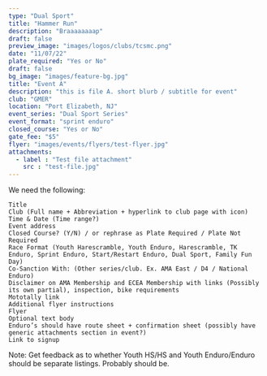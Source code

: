 ```yaml
---
type: "Dual Sport"
title: "Hammer Run"
description: "Braaaaaaaap"
draft: false
preview_image: "images/logos/clubs/tcsmc.png"
date: "11/07/22"
plate_required: "Yes or No"
draft: false
bg_image: "images/feature-bg.jpg"
title: "Event A"
description: "this is file A. short blurb / subtitle for event"
club: "GMER"
location: "Port Elizabeth, NJ"
event_series: "Dual Sport Series"
event_format: "sprint enduro"
closed_course: "Yes or No"
gate_fee: "$5"
flyer: "images/events/flyers/test-flyer.jpg"
attachments:
  - label : "Test file attachment"
    src : "test-file.jpg"
---
```


We need the following:

    Title
    Club (Full name + Abbreviation + hyperlink to club page with icon)
    Time & Date (Time range?)
    Event address
    Closed Course? (Y/N) / or rephrase as Plate Required / Plate Not Required
    Race Format (Youth Harescramble, Youth Enduro, Harescramble, TK Enduro, Sprint Enduro, Start/Restart Enduro, Dual Sport, Family Fun Day)
    Co-Sanction With: (Other series/club. Ex. AMA East / D4 / National Enduro)
    Disclaimer on AMA Membership and ECEA Membership with links (Possibly its own partial), inspection, bike requirements
    Mototally link
    Additional flyer instructions
    Flyer
    Optional text body
    Enduro’s should have route sheet + confirmation sheet (possibly have generic attachments section in event?)
    Link to signup

Note: Get feedback as to whether Youth HS/HS and Youth Enduro/Enduro should be separate listings. Probably should be.
